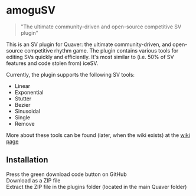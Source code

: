 # amoguSV
> "The ultimate community-driven and open-source competitive SV plugin"

This is an SV plugin for Quaver: the ultimate community-driven, and open-source competitive
rhythm game. The plugin contains various tools for editing SVs quickly and efficiently.
It's most similar to (i.e. 50% of SV features and code stolen from) iceSV.

Currently, the plugin supports the following SV tools:
* Linear
* Exponential
* Stutter
* Bezier
* Sinusoidal
* Single
* Remove

More about these tools can be found (later, when the wiki exists) at the [wiki page](https://github.com/kloi34/amoguSV/wiki)
## Installation
Press the green download code button on GitHub  
Download as a ZIP file  
Extract the ZIP file in the plugins folder (located in the main Quaver folder)
